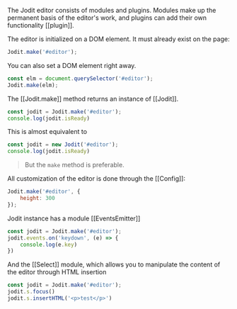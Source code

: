 The Jodit editor consists of modules and plugins. Modules make up the permanent basis of the editor's work,
and plugins can add their own functionality [[plugin]].

The editor is initialized on a DOM element. It must already exist on the page:

```js
Jodit.make('#editor');
```
You can also set a DOM element right away.

```js
const elm = document.querySelector('#editor');
Jodit.make(elm);
```

The [[Jodit.make]] method returns an instance of [[Jodit]].

```js
const jodit = Jodit.make('#editor');
console.log(jodit.isReady)
```

This is almost equivalent to

```js
const jodit = new Jodit('#editor');
console.log(jodit.isReady)
```

> But the `make` method is preferable.

All customization of the editor is done through the [[Config]]:

```js
Jodit.make('#editor', {
	height: 300
});
```

Jodit instance has a module [[EventsEmitter]]

```js
const jodit = Jodit.make('#editor');
jodit.events.on('keydown', (e) => {
	console.log(e.key)
})
```

And the [[Select]] module, which allows you to manipulate the content of the editor through HTML insertion

```js
const jodit = Jodit.make('#editor');
jodit.s.focus()
jodit.s.insertHTML('<p>test</p>')
```
